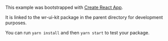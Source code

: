 This example was bootstrapped with [Create React App](https://github.com/facebook/create-react-app).

It is linked to the wr-ui-kit package in the parent directory for development purposes.

You can run `yarn install` and then `yarn start` to test your package.
